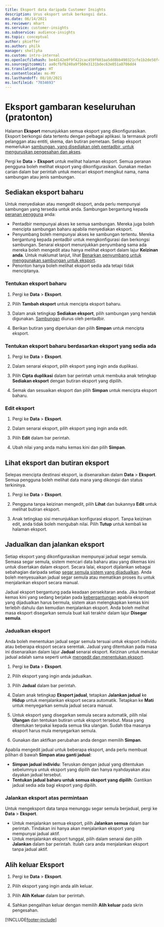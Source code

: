 ```yaml
---
title: Eksport data daripada Customer Insights
description: Urus eksport untuk berkongsi data.
ms.date: 06/14/2021
ms.reviewer: mhart
ms.service: customer-insights
ms.subservice: audience-insights
ms.topic: conceptual
author: pkieffer
ms.author: philk
manager: shellyha
ms.custom: intro-internal
ms.openlocfilehash: be4d142e0f9f422cac459f603aa5dd8bb490321cfe1b2de58f4a128ae56f4ba3
ms.sourcegitcommit: aa0cfbf6240a9f560e3131bdec63e051a8786dd4
ms.translationtype: HT
ms.contentlocale: ms-MY
ms.lasthandoff: 08/10/2021
ms.locfileid: "7034693"
---
```

# <a name="exports-preview-overview"></a>Eksport gambaran keseluruhan (pratonton)

Halaman **Eksport** menunjukkan semua eksport yang dikonfigurasikan. Eksport berkongsi data tertentu dengan pelbagai aplikasi. Ia termasuk profil pelanggan atau entiti, skema, dan butiran pemetaan. Setiap eksport memerlukan [sambungan, yang disediakan oleh pentadbir, untuk menguruskan pengesahan dan akses](connections.md).

Pergi ke **Data** > **Eksport** untuk melihat halaman eksport. Semua peranan pengguna boleh melihat eksport yang dikonfigurasikan. Gunakan medan carian dalam bar perintah untuk mencari eksport mengikut nama, nama sambungan atau jenis sambungan.

## <a name="set-up-a-new-export"></a>Sediakan eksport baharu

Untuk menyediakan atau mengedit eksport, anda perlu mempunyai sambungan yang tersedia untuk anda. Sambungan bergantung kepada [peranan pengguna](permissions.md) anda:
- Pentadbir mempunyai akses ke semua sambungan. Mereka juga boleh mencipta sambungan baharu apabila menyediakan eksport.
- Penyumbang boleh mempunyai akses ke sambungan tertentu. Mereka bergantung kepada pentadbir untuk mengkonfigurasi dan berkongsi sambungan. Senarai eksport menunjukkan penyumbang sama ada mereka boleh mengedit atau hanya melihat eksport dalam lajur **Keizinan anda**. Untuk maklumat lanjut, lihat [Benarkan penyumbang untuk menggunakan sambungan untuk eksport](connections.md#allow-contributors-to-use-a-connection-for-exports).
- Penonton hanya boleh melihat eksport sedia ada tetapi tidak menciptanya.

### <a name="define-a-new-export"></a>Tentukan eksport baharu

1. Pergi ke **Data** > **Eksport**.

1. Pilih **Tambah eksport** untuk mencipta eksport baharu.

1. Dalam anak tetingkap **Sediakan eksport**, pilih sambungan yang hendak digunakan. [Sambungan](connections.md) diurus oleh pentadbir. 

1. Berikan butiran yang diperlukan dan pilih **Simpan** untuk mencipta eksport.

### <a name="define-a-new-export-based-on-an-existing-export"></a>Tentukan eksport baharu berdasarkan eksport yang sedia ada

1. Pergi ke **Data** > **Eksport**.

1. Dalam senarai eksport, pilih eksport yang ingin anda duplikasi.

1. Pilih **Cipta duplikasi** dalam bar perintah untuk membuka anak tetingkap **Sediakan eksport** dengan butiran eksport yang dipilih.

1. Semak dan sesuaikan eksport dan pilih **Simpan** untuk mencipta eksport baharu.

### <a name="edit-an-export"></a>Edit eksport

1. Pergi ke **Data** > **Eksport**.

1. Dalam senarai eksport, pilih eksport yang ingin anda edit.

1. Pilih **Edit** dalam bar perintah.

1. Ubah nilai yang anda mahu kemas kini dan pilih **Simpan**.

## <a name="view-exports-and-export-details"></a>Lihat eksport dan butiran eksport

Selepas mencipta destinasi eksport, ia disenaraikan dalam **Data** > **Eksport**. Semua pengguna boleh melihat data mana yang dikongsi dan status terkininya.

1. Pergi ke **Data** > **Eksport**.

1. Pengguna tanpa keizinan mengedit, pilih **Lihat** dan bukannya **Edit** untuk melihat butiran eksport.

1. Anak tetingkap sisi menunjukkan konfigurasi eksport. Tanpa keizinan edit, anda tidak boleh mengubah nilai. Pilih **Tutup** untuk kembali ke halaman eksport.

## <a name="schedule-and-run-exports"></a>Jadualkan dan jalankan eksport

Setiap eksport yang dikonfigurasikan mempunyai jadual segar semula. Semasa segar semula, sistem mencari data baharu atau yang dikemas kini untuk disertakan dalam eksport. Secara lalai, eksport dijalankan sebagai sebahagian daripada setiap [segar semula sistem yang dijadualkan](system.md#schedule-tab). Anda boleh menyesuaikan jadual segar semula atau mematikan proses itu untuk menjalankan eksport secara manual.

Jadual eksport bergantung pada keadaan persekitaran anda. Jika terdapat kemas kini yang sedang berjalan pada [kebergantungan](system.md#refresh-policies) apabila eksport yang dijadualkan harus bermula, sistem akan melengkapkan kemas kini terlebih dahulu dan kemudian menjalankan eksport. Anda boleh melihat masa eksport disegarkan semula buat kali terakhir dalam lajur **Disegar semula**.

### <a name="schedule-exports"></a>Jadualkan eksport

Anda boleh menentukan jadual segar semula tersuai untuk eksport individu atau beberapa eksport secara serentak. Jadual yang ditentukan pada masa ini disenaraikan dalam lajur **Jadual** senarai eksport. Keizinan untuk menukar jadual adalah sama seperti untuk [mengedit dan menentukan eksport](export-destinations.md#set-up-a-new-export). 

1. Pergi ke **Data** > **Eksport**.

1. Pilih eksport yang ingin anda jadualkan.

1. Pilih **Jadual** dalam bar perintah.

1. Dalam anak tetingkap **Eksport jadual**, tetapkan **Jalankan jadual** ke **Hidup** untuk menjalankan eksport secara automatik. Tetapkan ke **Mati** untuk menyegarkan semula jadual secara manual.

1. Untuk eksport yang disegarkan semula secara automatik, pilih nilai **Ulangan** dan tentukan butiran untuk eksport tersebut. Masa yang ditentukan terpakai kepada semua tika ulangan. Sudah tiba masanya eksport harus mula menyegarkan semula.

1. Gunakan dan aktifkan perubahan anda dengan memilih **Simpan**.

Apabila mengedit jadual untuk beberapa eksport, anda perlu membuat pilihan di bawah **Simpan atau ganti jadual**:
- **Simpan jadual individu**: Teruskan dengan jadual yang ditentukan sebelumnya untuk eksport yang dipilih dan hanya nyahdayakan atau dayakan jadual tersebut.
- **Tentukan jadual baharu untuk semua eksport yang dipilih**: Gantikan jadual sedia ada bagi eksport yang dipilih.

### <a name="run-exports-on-demand"></a>Jalankan eksport atas permintaan

Untuk mengeksport data tanpa menunggu segar semula berjadual, pergi ke **Data** > **Eksport**.

- Untuk menjalankan semua eksport, pilih **Jalankan semua** dalam bar perintah. Tindakan ini hanya akan menjalankan eksport yang mempunyai jadual aktif.
- Untuk menjalankan eksport tunggal, pilih dalam senarai dan pilih **Jalankan** dalam bar perintah. Itulah cara anda menjalankan eksport tanpa jadual aktif. 

## <a name="remove-an-export"></a>Alih keluar Eksport

1. Pergi ke **Data** > **Eksport**.

1. Pilih eksport yang ingin anda alih keluar.

1. Pilih **Alih Keluar** dalam bar perintah.

1. Sahkan pengalihan keluar dengan memilih **Alih keluar** pada skrin pengesahan.


[!INCLUDE[footer-include](../includes/footer-banner.md)]
